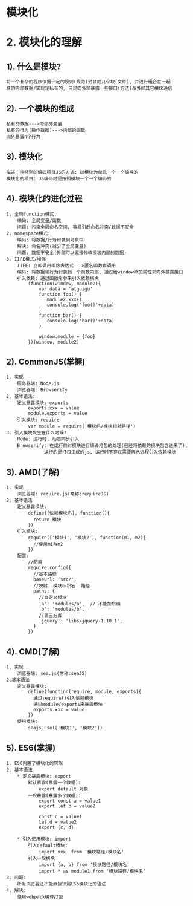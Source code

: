 # 模块化

# 2. 模块化的理解

## 1). 什么是模块?

    将一个复杂的程序依据一定的规则(规范)封装成几个块(文件), 并进行组合在一起
    块的内部数据/实现是私有的, 只是向外部暴露一些接口(方法)与外部其它模块通信

## 2). 一个模块的组成

    私有的数据--->内部的变量
    私有的行为(操作数据)--->内部的函数
    向外暴露n个行为

## 3). 模块化

    描述一种特别的编码项目JS的方式: 以模块为单元一个一个编写的
    模块化的项目: JS编码时是按照模块一个一个编码的

## 4). 模块化的进化过程

    1. 全局function模式:
        编码: 全局变量/函数
        问题: 污染全局命名空间, 容易引起命名冲突/数据不安全
    2. namespace模式:
        编码: 将数据/行为封装到对象中
        解决: 命名冲突(减少了全局变量)
        问题: 数据不安全(外部可以直接修改模块内部的数据)
    3. IIFE模式/增强
        IIFE: 立即调用函数表达式--->匿名函数自调用
        编码: 将数据和行为封装到一个函数内部, 通过给window添加属性来向外暴露接口
        引入依赖: 通过函数形参来引入依赖模块
            (function(window, module2){
                var data = 'atguigu'
                function foo() {
                   module2.xxx()
                   console.log('foo()'+data)
                }
                function bar() {
                   console.log('bar()'+data)
                }

                window.module = {foo}
            })(window, module2)

## 2). CommonJS(掌握)

    1. 实现
        服务器端: Node.js
        浏览器端: Browserify
    2. 基本语法:
        定义暴露模块: exports
            exports.xxx = value
            module.exports = value
        引入模块: require
            var module = require('模块名/模块相对路径')
    3. 引入模块发生在什么时候?
        Node: 运行时, 动态同步引入
        Browserify: 在运行前对模块进行编译打包的处理(已经将依赖的模块包含进来了),
                  运行的是打包生成的js, 运行时不存在需要再从远程引入依赖模块

## 3). AMD(了解)

    1. 实现
        浏览器端: require.js(常称:requireJS)
    2. 基本语法
        定义暴露模块:
            define([依赖模块名], function(){
              return 模块
            })
        引入模块:
            require(['模块1', '模块2'], function(m1, m2){
              //使用m1与m2
            })
        配置:
            //配置
            require.config({
              //基本路径
              baseUrl: 'src/',
              //映射: 模块标识名: 路径
              paths: {
                //自定义模块
                'a': 'modules/a',  // 不能加后缀
                'b': 'modules/b',
                //第三方库
                'jquery': 'libs/jquery-1.10.1',
              }
            })

## 4). CMD(了解)

    1. 实现
        浏览器端: sea.js(常称:seaJS)
    2.基本语法
        定义暴露模块:
            define(function(require, module, exports){
              通过require()引入依赖模块
              通过module/exports来暴露模块
              exports.xxx = value
            })
        使用模块:
            seajs.use(['模块1', '模块2'])


## 5). ES6(掌握)

    1. ES6内置了模块化的实现
    2. 基本语法
        * 定义暴露模块: export
            默认暴露(暴露一个数据):
                export default 对象
            一般暴露(暴露多个数据):
                export const a = value1
                export let b = value2

                const c = value1
                let d = value2
                export {c, d}

        * 引入使用模块: import
            引入default模块:
                import xxx  from '模块路径/模块名'
            引入一般模块
                import {a, b} from '模块路径/模块名'
                import * as module1 from '模块路径/模块名'
    3. 问题:
        所有浏览器还不能直接识别ES6模块化的语法  
    4. 解决:
        使用webpack编译打包
